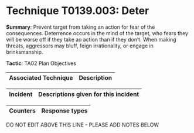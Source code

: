 # Technique T0139.003: Deter

**Summary**: Prevent target from taking an action for fear of the consequences. Deterrence occurs in the mind of the target, who fears they will be worse off if they take an action than if they don’t. When making threats, aggressors may bluff, feign irrationality, or engage in brinksmanship.

**Tactic**: TA02 Plan Objectives


| Associated Technique | Description |
| --------- | ------------------------- |



| Incident | Descriptions given for this incident |
| -------- | -------------------- |



| Counters | Response types |
| -------- | -------------- |


DO NOT EDIT ABOVE THIS LINE - PLEASE ADD NOTES BELOW
